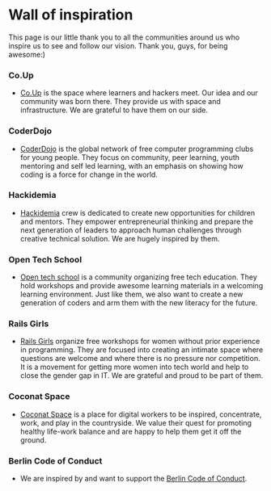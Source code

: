 # Wall of inspiration
This page is our little thank you to all the communities around us who inspire us to see and follow our vision. Thank you, guys, for being awesome:)

### Co.Up
* [Co.Up](http://co-up.de/) is the space where learners and hackers meet. Our idea and our community was born there. They provide us with space and infrastructure. We are grateful to have them on our side.

### CoderDojo
* [CoderDojo](https://coderdojo.com/) is the global network of free computer programming clubs for young people. They focus on community, peer learning, youth mentoring and self led learning,  with an emphasis on showing how coding is a force for change in the world.

### Hackidemia
* [Hackidemia](http://www.hackidemia.com/press/) crew is dedicated to create new opportunities for children and mentors. They empower entrepreneurial thinking and prepare the next generation of leaders to approach human challenges through creative technical solution. We are hugely inspired by them.

### Open Tech School
* [Open tech school](http://www.opentechschool.org/sponsors.html) is a community organizing free tech education. They hold workshops and provide awesome learning materials in a welcoming learning environment. Just like them, we also want to create a new generation of coders and arm them with the new literacy for the future.

### Rails Girls
* [Rails Girls](http://railsgirlsberlin.de/category/press/) organize free workshops for women without prior experience in programming. They are focused into creating an intimate space where questions are welcome and where there is no pressure nor competition. It is a movement for getting more women into tech world and help to close the gender gap in IT. We are grateful and proud to be part of them.

### Coconat Space
* [Coconat Space](http://coconat-space.com/place/) is a place for digital workers to be inspired, concentrate, work, and play in the countryside. We value their quest for promoting healthy life-work balance and are happy to help them get it off the ground.

### Berlin Code of Conduct
* We are inspired by and want to support the [Berlin Code of Conduct](http://berlincodeofconduct.org/).
